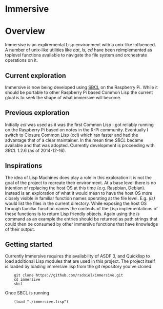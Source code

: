 Immersive
=========

# Overview

Immersive is an expliremental Lisp environment with a unix-like influenced. A number of unix-like utilities like _cat_, _ls_, _cd_ have been reimplemented as toplevel functions available to navigate the file system and orchestrate operations on it.


## Current exploration

Immersive is now being developed using [SBCL](http://www.sbcl.org) on the Raspberry Pi.  While it should be portable to other Raspberry Pi based Common Lisp the current gloal is to seek the shape of what immersive will become.


## Previous exploration

Initially _ecl_ was used as it was the first Common Lisp I got reliably running on the Raspberry Pi based on notes in the R-Pi community.  Eventually I switch to Closure Common Lisp (ccl) which ran faster and had the advantage that of a clear maintainer.  In the mean time _SBCL_ became available and that was adopted. Currently development is proceeding with _SBCL_ 1.2.6 (as of 2014-12-16).


## Inspirations

The idea of Lisp Machines does play a role in this exploration it is not the goal of the project to recreate their environment. At a base level there is no intention of replacing the host OS at this time (e.g. Raspbian, Debian). Instead is an exploration of what it would mean to have the host OS more closely visible in familiar function names operating at the file level.  E.g. _(ls)_ would list the files in the current directory.  While exposing the host OS through familiar function names the contents of the Lisp implementations of these functions is to return Lisp friendly objects.  Again using the _ls_ command as an example the entries should be returned as path strings that could then be consumed by other immersive functions that have knowledge of their output.


## Getting started

Currently Immersive requires the availability of ASDF 3, and Quicklisp to load
additional Lisp modules that are used in this project. The project itself 
is loaded by loading immersive.lisp from the git repository you've cloned.


```shell
    git clone https://github.com/rsdoiel/immersive.git
    cd immersive
    sbcl
```

Once SBCL is running

```
    (load "./immersive.lisp")
```

